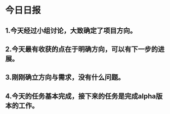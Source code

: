 # 今日日报
## 1.今天经过小组讨论，大致确定了项目方向。
## 2.今天最有收获的点在于明确方向，可以有下一步的进展。
## 3.刚刚确立方向与需求，没有什么问题。
## 4.今天的任务基本完成，接下来的任务是完成alpha版本的工作。
